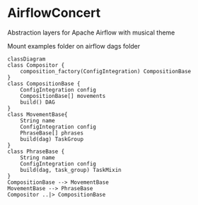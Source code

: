 # AirflowConcert
Abstraction layers for Apache Airflow with musical theme

Mount examples folder on airflow dags folder

```mermaid
classDiagram
class Compositor {
    composition_factory(ConfigIntegration) CompositionBase
}
class CompositionBase {
    ConfigIntegration config
    CompositionBase[] movements
    build() DAG
}
class MovementBase{
    String name
    ConfigIntegration config
    PhraseBase[] phrases
    build(dag) TaskGroup
}
class PhraseBase {
    String name
    ConfigIntegration config
    build(dag, task_group) TaskMixin
}
CompositionBase --> MovementBase
MovementBase --> PhraseBase
Compositor ..|> CompositionBase
```